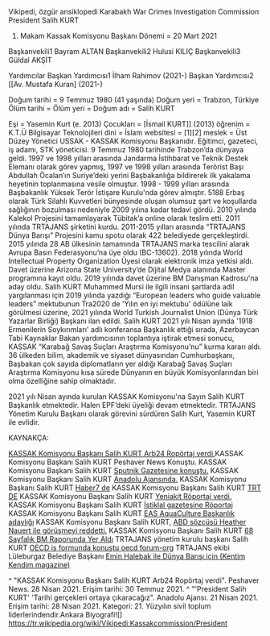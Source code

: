Vikipedi, özgür ansiklopedi
Karabakh War Crimes Investigation Commission
President
Salih KURT

1. Makam Kassak Komisyonu Başkanı Dönemi = 20 Mart 2021

Başkanvekili1 Bayram ALTAN Başkanvekili2 Hulusi KILIÇ Başkanvekili3 Güldal AKŞİT

Yardımcılar Başkan Yardımcısı1 İlham Rahimov (2021-)
Başkan Yardımcısı2 [[Av. Mustafa Kuran] (2021-)


 Doğum tarihi = 9 Temmuz 1980 (41 yaşında)
Doğum yeri = Trabzon, Türkiye
Ölüm tarihi =
Ölüm yeri =
Doğum adı = Salih KURT

Eşi =
Yasemin Kurt (e. 2013)
Çocukları = [İsmail KURT]] (2013)
öğrenim = K.T.Ü Bilgisayar Teknolojileri dini = İslam websitesi = [1][2] meslek = Üst Düzey Yönetici USSAK - KASSAK Komisyonu Başkanıdır.
Eğitimci, gazeteci, iş adamı, STK yöneticisi.
9 Temmuz 1980 tarihinde Trabzon’da dünyaya geldi.
1997 ve 1998 yılları arasında Jandarma İstihbarat ve Teknik Destek Elemanı olarak görev yapmış, 1997 ve 1998 yılları arasında Terörist Başı Abdullah Öcalan’ın Suriye’deki yerini Başbakanlığa bildirerek ilk yakalama heyetinin toplanmasına vesile olmuştur.
1998 - 1999 yılları arasında Başbakanlık Yüksek Terör İstişare Kurulu'nda görev almıştır.
5188 Erbaş olarak Türk Silahlı Kuvvetleri bünyesinde oluşan olumsuz şart ve koşullarda sağlığının bozulması nedeniyle 2009 yılına kadar tedavi gördü.
2010 yılında Kalekol Projesini tamamlayarak Tübitak’a online olarak teslim etti.
2011 yılında TRTAJANS şirketini kurdu.
2011-2015 yılları arasında “TRTAJANS Dünya Barışı” Projesini kamu spotu olarak 422 belediyede gerçekleştirdi.
2015 yılında 28 AB ülkesinin tamamında TRTAJANS marka tescilini alarak Avrupa Basın Federasyonu’na üye oldu (BC-13602).
2018 yılında World Intellectual Property Organization Üyesi olarak elektronik imza yetkisi aldı.
Davet üzerine Arizona State University’de Dijital Medya alanında Master programına kayıt oldu.
2019 yılında davet üzerine BM Danışman Kadrosu'na aday oldu. Salih KURT Muhammed Mursi ile ilgili insani şartlarda adil yargılanması için 2019 yılında yazdığı “European leaders who guide valuable leaders” mektubunun Tra2020 de 'Yılın en iyi mektubu' ödülüne laik görülmesi üzerine, 2021 yılında World Turkish Journalist Union (Dünya Türk Yazarlar Birliği) Başkanı ilan edildi.
Salih KURT 2021 yılı Nisan ayında '1918 Ermenilerin Soykırımları' adlı konferansa Başkanlık ettiği sırada, Azerbaycan Tabi Kaynaklar Bakan yardımcısının toplantıya iştirak etmesi sonucu, KASSAK “Karabağ Savaş Suçları Araştırma Komisyonu’nu” kurma kararı aldı.
36 ülkeden bilim, akademik ve siyaset dünyasından Cumhurbaşkanı, Başbakan çok sayıda diplomatların yer aldığı Karabağ Savaş Suçları Araştırma Komisyonu kısa sürede Dünyanın en büyük Komisyonlarından biri olma özelliğine sahip olmaktadır. 

2021 yılı Nisan ayında kurulan KASSAK Komisyonu'na Sayın Salih KURT Başkanlık etmektedir.
Halen EPF’deki üyeliği devam etmektedir. TRTAJANS Yönetim Kurulu Başkanı olarak görevini sürdüren Salih Kurt, Yasemin KURT ile evlidir.

KAYNAKÇA:

[KASSAK Komisyonu Başkanı Salih KURT Arb24 Ropörtaj verdi.](https://www.youtube.com/watch?v=WxK41oSeIGQ)KASSAK Komisyonu Başkanı Salih KURT Peshaver News Konuştu.
KASSAK Komisyonu Başkanı Salih KURT [Sputnik Gazetesine konuştu.](https://trtajans.az/images/Button/Sputnik%20%C4%B0srail.pdf)
KASSAK Komisyonu Başkanı Salih KURT [Anadolu Ajansında.](https://www.aa.com.tr/tr/dunya/ermenistanin-karabagda-isledigi-savas-suclarini-arastirmak-icin-komisyon-kuruldu/2216248)
KASSAK Komisyonu Başkanı Salih KURT [Haber7 de](https://www.haber7.com/yasam/haber/3118323-kassak-yonetimi-cumhurbaskani-erdogandan-randevu-istedi)
KASSAK Komisyonu Başkanı Salih KURT [TRT DE](https://www.trtavaz.com.tr/haber/tur/avrasyadan/ermenistanin-karabagda-isledigi-savas-suclarini-arastirmak-icin-komisyon-kurul/6080551301a30a151076b127)
KASSAK Komisyonu Başkanı Salih KURT [Yeniakit Röportaj verdi.](https://www.yeniakit.com.tr/haber/kassak-uyelerinden-birlik-mesaji-1545079.html)
KASSAK Komisyonu Başkanı Salih KURT [İstiklal gazetesine Röportaj](https://www.istiklal.com.tr/haber/tarihi-gercekleri-gun-yuzune-cikartacagiz/625291)
KASSAK Komisyonu Başkanı Salih KURT [EAS AquaCulture Başkanlık adaylığı](https://www.wotju.com/EasAqua.pdf#page=8)
KASSAK Komisyonu Başkanı Salih KURT, [ABD sözcüsü Heather Nauert ile görüşmeyi reddetti.](https://www.yeniakit.com.tr/haber/kassak-faaliyetleri-abd-raporunda-1588751.html)
KASSAK Komisyonu Başkanı Salih KURT  [68 Sayfalık BM Raporunda Yer Aldı](https://www.wotju.com/images/Decument/BM.pdf#page=36)
TRTAJANS yönetim kurulu başkanı Salih KURT [OECD iş formunda konuştu oecd forum-org](https://www.oecd-forum.org/users/209667-salih-kurt)
TRTAJANS ekibi Lüleburgaz Belediye Başkanı [Emin Halebak ile Dünya Barışı için (Kentim Kendim magazine)](https://www.docdroid.net/72yZbHP/kentim-kendim-dergisi-29-sayi-pdf#page=40)

^ "KASSAK Komisyonu Başkanı Salih KURT Arb24 Ropörtaj verdi". Peshaver News. 28 Nisan 2021. Erişim tarihi: 30 Temmuz 2021.
^ "'President Salih KURT' 'Tarihi gerçekleri ortaya çıkaracağız". Anadolu Ajansı. 21 Nisan 2021. Erişim tarihi: 28 Nisan 2021.
Kategori: 21. Yüzyılın sivil toplum liderlerindendir.Ankara Biyografi![]
https://tr.wikipedia.org/wiki/Vikipedi:Kassakcommission/President
